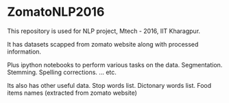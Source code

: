 # ZomatoNLP2016
This repository is used for NLP project, Mtech - 2016, IIT Kharagpur.

It has datasets scapped from zomato website along with processed information.

Plus ipython notebooks to perform various tasks on the data.
Segmentation.
Stemming.
Spelling corrections. 
... etc.

Its also has other useful data.
Stop words list.
Dictonary words list.
Food items names (extracted from zomato website)

